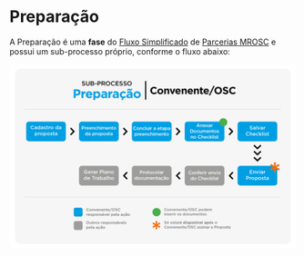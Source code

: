 # Preparação

A Preparação é uma **fase** do [Fluxo Simplificado](../../convenios/definicoes-gerais/fluxo-simplificado.md) de [Parcerias MROSC](broken-reference) e possui um sub-processo próprio, conforme o fluxo abaixo:

![](<../../.gitbook/assets/image (43).png>)
